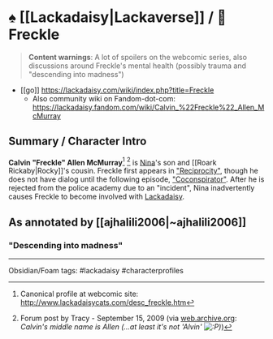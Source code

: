 # ♠️ [[Lackadaisy|Lackaverse]] / 👤 Freckle

> **Content warnings**: A lot of spoilers on the webcomic series, also discussions around Freckle's mental health (possibly trauma and "descending into madness")

* [[go]] https://lackadaisy.com/wiki/index.php?title=Freckle
	* Also community wiki on Fandom-dot-com: https://lackadaisy.fandom.com/wiki/Calvin_%22Freckle%22_Allen_McMurray

## Summary / Character Intro

**Calvin "Freckle" Allen McMurray**[^1] [^2] is [Nina](https://lackadaisy.com/wiki/index.php?title=Nina "Nina")'s son and [[Roark Rickaby|Rocky]]'s cousin. Freckle first appears in ["Reciprocity"](http://www.lackadaisycats.com/comic.php?comicid=15), though he does not have dialog until the following episode, ["Coconspirator"](http://www.lackadaisycats.com/comic.php?comicid=16). After he is rejected from the police academy due to an "incident", Nina inadvertently causes Freckle to become involved with [Lackadaisy](https://lackadaisy.com/wiki/index.php?title=Lackadaisy "Lackadaisy").

[^1]: Canonical profile at webcomic site: <http://www.lackadaisycats.com/desc_freckle.htm> 
[^2]: Forum post by Tracy - September 15, 2009 (via [web.archive.org](https://web.archive.org/web/20160307194900/http://www.littledaisycafe.com/forum/viewtopic.php?f=5&t=681&p=902355##p902355): *Calvin's middle name is Allen (...at least it's not 'Alvin' ![:P](https://web.archive.org/web/20160307194900im_/http://www.littledaisycafe.com/forum/images/smilies/icon_razz.gif "Razz"))*)

## As annotated by [[ajhalili2006|~ajhalili2006]]

### "Descending into madness"



---
Obsidian/Foam tags: #lackadaisy #characterprofiles